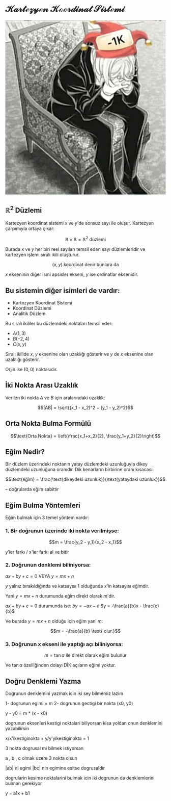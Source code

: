 # $\mathcal{Kartezyen\ Koordinat\ Sistemi}$

<p align="center">
    <img src="img/wtfamidoing.png">
</p>

## $\mathbb{R}^2 \text{ Düzlemi}$

Kartezyen koordinat sistemi $x$ ve $y$'de sonsuz sayı ile oluşur.
Kartezyen çarpımıyla ortaya çıkar:

$$\mathbb{R} \times \mathbb{R} = \mathbb{R}^2 \text{ düzlemi}$$

Burada $x$ ve $y$ her biri reel sayıları temsil eden sayı düzlemleridir
ve kartezyen işlemi sıralı ikili oluşturur.

$$(x,y) \text{ koordinat denir bunlara da}$$

$x$ ekseninin diğer ismi apsisler ekseni,
$y$ ise ordinatlar eksenidir.

## $\text{Bu sistemin diğer isimleri de vardır:}$

* Kartezyen Koordinat Sistemi
* Koordinat Düzlemi
* Analitik Düzlem

Bu sıralı ikililer bu düzlemdeki noktaları temsil eder:
* $A(1, 3)$
* $B(-2, 4)$
* $C(x, y)$

Sıralı ikilide $x$, $y$ eksenine olan uzaklığı gösterir
ve $y$ de $x$ eksenine olan uzaklığı gösterir.

Orjin ise $(0, 0)$ noktasıdır.

## $\text{İki Nokta Arası Uzaklık}$

Verilen iki nokta $A$ ve $B$ için aralarındaki uzaklık:

$$|AB| = \sqrt{(x_1 - x_2)^2 + (y_1 - y_2)^2}$$

## $\text{Orta Nokta Bulma Formülü}$

$$\text{Orta Nokta} = \left(\frac{x_1+x_2}{2}, \frac{y_1+y_2}{2}\right)$$

## $\text{Eğim Nedir?}$

Bir düzlem üzerindeki noktanın yatay düzlemdeki uzunluğuyla dikey düzlemdeki uzunluğuna oranıdır.
Dik kenarların birbirine oranı kısacası:

$$\text{eğim} = \frac{\text{dikeydeki uzunluk}}{\text{yataydaki uzunluk}}$$

$\text{-- doğrularda eğim sabittir}$

## $\text{Eğim Bulma Yöntemleri}$

Eğim bulmak için 3 temel yöntem vardır:

### $\text{1. Bir doğrunun üzerinde iki nokta verilmişse:}$

$$m = \frac{y_2 - y_1}{x_2 - x_1}$$

$\text{y'ler farkı / x'ler farkı al ve bitir}$

### $\text{2. Doğrunun denklemi biliniyorsa:}$

$ax+by+c=0$ VEYA $y=mx+n$

$y$ yalnız bırakıldığında ve katsayısı 1 olduğunda $x$'in katsayısı eğimdir.

Yani $y = mx + n$ durumunda eğim direkt olarak $m$'dir.

$ax+by+c=0$ durumunda ise:
$by = -ax-c$
$y = -\frac{a}{b}x - \frac{c}{b}$

Ve burada $y = mx + n$ olduğu için eğim yani $m$:

$$m = -\frac{a}{b} \text{ olur.}$$

### $\text{3. Doğrunun x ekseni ile yaptığı açı biliniyorsa:}$

$$m = \tan\alpha \text{ ile direkt olarak eğim bulunur}$$

Ve $\tan\alpha$ özelliğinden dolayı DİK açıların eğimi yoktur.

## $\text{Doğru Denklemi Yazma}$

Dogrunun denklemini yazmak icin iki sey bilmemiz lazim

1- dogrunun egimi = m
2- dogrunun gectigi bir nokta (x0, y0)

y - y0 = m * (x - x0)

dogrunun eksenleri kestigi noktalari biliyorsan kisa yoldan onun denklemini yazabilirsin

x/x'ikestiginokta + y/y'yikestiginokta = 1

3 nokta dogrusal mi bilmek istiyorsan

a , b , c olmak uzere 3 nokta olsun

|ab| ni egimi |bc| nin egimine esitse dogrusaldir

dogrularin kesime noktalarini bulmak icin iki dogrunun da denklemlerini bulman gerekiyor

y = a1x + b1

